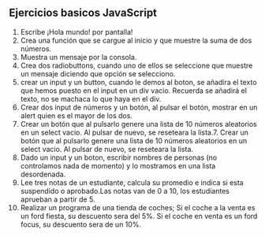 ## Ejercicios basicos JavaScript

1. Escribe ¡Hola mundo! por pantalla!
2. Crea una función que se cargue al inicio y que muestre la suma de dos números.
3. Muestra un mensaje por la consola.
4. Crea dos radiobuttons, cuando uno de ellos se seleccione que muestre un mensaje diciendo que opción se selecciono.
5. crear un input y un button, cuando le demos al boton, se añadira el texto que hemos puesto en el input en un div vacio. Recuerda se añadirá el texto, no se machaca lo que haya en el div.
6. Crear dos input de números y un botón, al pulsar el botón, mostrar en un alert quien es el mayor de los dos.
7. Crear un botón que al pulsarlo genere una lista de 10 números aleatorios en un select vacio. Al pulsar de nuevo, se reseteara la lista.7. Crear un botón que al pulsarlo genere una lista de 10 números aleatorios en un select vacio. Al pulsar de nuevo, se reseteara la lista.
8. Dado un input y un boton, escribir nombres de personas (no controlamos nada de momento) y lo mostramos en una lista desordenada.
9. Lee tres notas de un estudiante, calcula su promedio e indica si esta suspendido o aprobado.Las notas van de 0 a 10, los estudiantes aprueban a partir de 5.
10. Realizar un programa de una tienda de coches; Si el coche a la venta es un ford fiesta, su descuento sera del 5%. Si el coche en venta es un ford focus, su descuento sera de un 10%.